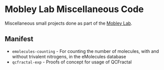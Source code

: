 # Mobley Lab Miscellaneous Code

Miscellaneous small projects done as part of the [Mobley Lab](https://mobleylab.org).

## Manifest

- `emolecules-counting` - For counting the number of molecules, with and
  without trivalent nitrogens, in the eMolecules database
- `qcfractal-exp` - Proofs of concept for usage of QCFractal
